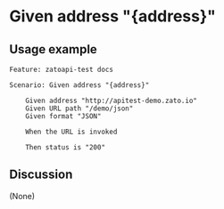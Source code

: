 
Given address "{address}"
=============================================================================================================

Usage example
-------------

```
Feature: zatoapi-test docs

Scenario: Given address "{address}"

    Given address "http://apitest-demo.zato.io"
    Given URL path "/demo/json"
    Given format "JSON"

    When the URL is invoked

    Then status is "200"
```

Discussion
----------

(None)